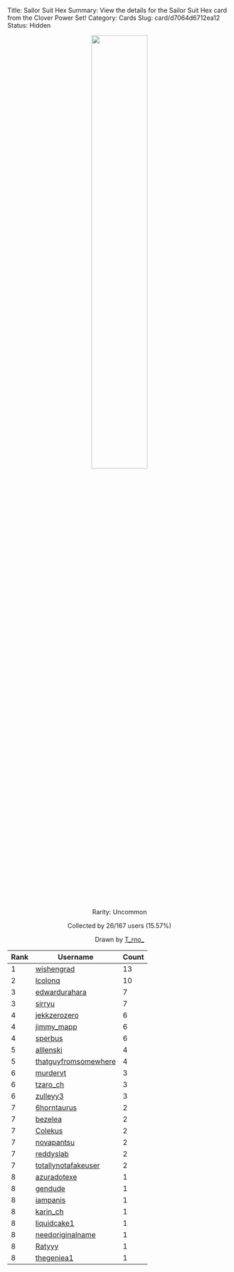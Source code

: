 Title: Sailor Suit Hex
Summary: View the details for the Sailor Suit Hex card from the Clover Power Set!
Category: Cards
Slug: card/d7064d6712ea12
Status: Hidden

<center><a href='/images/cards/d7064d6712ea12.png'><img src='/images/cards/d7064d6712ea12.png' width='50%'></a>

Rarity: Uncommon

Collected by 26/167 users (15.57%)

Drawn by <a href='https://twitter.com/T_rno_'>T_rno_</a></center>

<table class="table">
  <thead>
    <tr>
      <th scope="col">Rank</th>
      <th scope="col">Username</th>
      <th scope="col">Count</th>
    </tr>
  </thead>
  <tbody>
    <tr>
      <td>1</td>
      <td><a href="https://www.twitch.tv/wishengrad">wishengrad</a></td>
      <td>13</td>
      </tr>
    <tr>
      <td>2</td>
      <td><a href="https://www.twitch.tv/lcolonq">lcolonq</a></td>
      <td>10</td>
      </tr>
    <tr>
      <td>3</td>
      <td><a href="https://www.twitch.tv/edwardurahara">edwardurahara</a></td>
      <td>7</td>
      </tr>
    <tr>
      <td>3</td>
      <td><a href="https://www.twitch.tv/sirryu">sirryu</a></td>
      <td>7</td>
      </tr>
    <tr>
      <td>4</td>
      <td><a href="https://www.twitch.tv/jekkzerozero">jekkzerozero</a></td>
      <td>6</td>
      </tr>
    <tr>
      <td>4</td>
      <td><a href="https://www.twitch.tv/jimmy_mapp">jimmy_mapp</a></td>
      <td>6</td>
      </tr>
    <tr>
      <td>4</td>
      <td><a href="https://www.twitch.tv/sperbus">sperbus</a></td>
      <td>6</td>
      </tr>
    <tr>
      <td>5</td>
      <td><a href="https://www.twitch.tv/alllenski">alllenski</a></td>
      <td>4</td>
      </tr>
    <tr>
      <td>5</td>
      <td><a href="https://www.twitch.tv/thatguyfromsomewhere">thatguyfromsomewhere</a></td>
      <td>4</td>
      </tr>
    <tr>
      <td>6</td>
      <td><a href="https://www.twitch.tv/murdervt">murdervt</a></td>
      <td>3</td>
      </tr>
    <tr>
      <td>6</td>
      <td><a href="https://www.twitch.tv/tzaro_ch">tzaro_ch</a></td>
      <td>3</td>
      </tr>
    <tr>
      <td>6</td>
      <td><a href="https://www.twitch.tv/zulleyy3">zulleyy3</a></td>
      <td>3</td>
      </tr>
    <tr>
      <td>7</td>
      <td><a href="https://www.twitch.tv/6horntaurus">6horntaurus</a></td>
      <td>2</td>
      </tr>
    <tr>
      <td>7</td>
      <td><a href="https://www.twitch.tv/bezelea">bezelea</a></td>
      <td>2</td>
      </tr>
    <tr>
      <td>7</td>
      <td><a href="https://www.twitch.tv/colekus">Colekus</a></td>
      <td>2</td>
      </tr>
    <tr>
      <td>7</td>
      <td><a href="https://www.twitch.tv/novapantsu">novapantsu</a></td>
      <td>2</td>
      </tr>
    <tr>
      <td>7</td>
      <td><a href="https://www.twitch.tv/reddyslab">reddyslab</a></td>
      <td>2</td>
      </tr>
    <tr>
      <td>7</td>
      <td><a href="https://www.twitch.tv/totallynotafakeuser">totallynotafakeuser</a></td>
      <td>2</td>
      </tr>
    <tr>
      <td>8</td>
      <td><a href="https://www.twitch.tv/azuradotexe">azuradotexe</a></td>
      <td>1</td>
      </tr>
    <tr>
      <td>8</td>
      <td><a href="https://www.twitch.tv/gendude">gendude</a></td>
      <td>1</td>
      </tr>
    <tr>
      <td>8</td>
      <td><a href="https://www.twitch.tv/iampanis">iampanis</a></td>
      <td>1</td>
      </tr>
    <tr>
      <td>8</td>
      <td><a href="https://www.twitch.tv/karin_ch">karin_ch</a></td>
      <td>1</td>
      </tr>
    <tr>
      <td>8</td>
      <td><a href="https://www.twitch.tv/liquidcake1">liquidcake1</a></td>
      <td>1</td>
      </tr>
    <tr>
      <td>8</td>
      <td><a href="https://www.twitch.tv/needoriginalname">needoriginalname</a></td>
      <td>1</td>
      </tr>
    <tr>
      <td>8</td>
      <td><a href="https://www.twitch.tv/ratyyy">Ratyyy</a></td>
      <td>1</td>
      </tr>
    <tr>
      <td>8</td>
      <td><a href="https://www.twitch.tv/thegeniea1">thegeniea1</a></td>
      <td>1</td>
      </tr>
  </tbody>
</table>